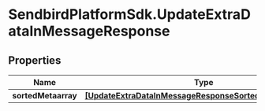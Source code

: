 # SendbirdPlatformSdk.UpdateExtraDataInMessageResponse

## Properties

Name | Type | Description | Notes
------------ | ------------- | ------------- | -------------
**sortedMetaarray** | [**[UpdateExtraDataInMessageResponseSortedMetaarrayInner]**](UpdateExtraDataInMessageResponseSortedMetaarrayInner.md) |  | [optional] 


